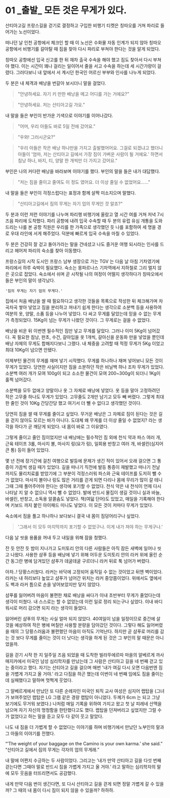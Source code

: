 # 01 _출발\_ 모든 것은 무게가 있다.

산티아고길 프랑스길을 걷기로 결정하고 구입한 비행기 티켓은 칭따오를 거쳐 파리로 들어가는 노선이었다.

떠나던 날 인천 공항에서 체크인 할 때 이 노선은 수화물 자동 인계가 되지 않아 칭따오 공항에서 비행기를 갈아탈 때 짐을 찾아 다시 파리로 부쳐야 한다는 것을 알게 되었다.

칭따오 공항에선 입국 신고를 한 뒤 재차 출국 수속을 해야 했고 짐도 찾아서 다시 부쳐야 했다. 이는 시간이 꽤나 걸리는 일이어서 줄을 서고 수속을 하는데 세 시간가량이 걸렸다. 그러다보니 내 앞에서 서 계시던 한국인 어르신 부부와 인사를 나누게 되었다.

두 분은 내 체격과 배낭을 번갈아 보시더니 말을 걸었다.

> "안녕하세요. 자기 키 만한 배낭을 메고 어디를 가는 거에요?"

> "안녕하세요. 저는 산티아고길 가요."

내 말을 들은 부인이 반가운 기색으로 이야기를 이어나갔다.

> "어머, 우리 아들도 바로 5일 전에 갔어요."

> "우와! 그러시군요?"

> "우리 아들은 작은 배낭 하나만을 가지고 출발했어어요. 그걸로 되겠냐고 했더니 아들이 '엄마, 저는 산티아고 길에서 가장 짐이 가벼운 사람이 될 거에요.' 하면서 침낭 하나, 바지, 티, 양말 한 개씩만 더 가지고 갔어요."

부인은 나의 커다란 배낭을 바라보며 이야기를 했다. 부인의 말을 들은 내가 대답했다.

> "저는 짐을 줄이고 줄여도 이 정도 였어요. 더 이상 줄일 수 없었어요......"

내 말을 들은 부인이 걱정스럽다는 표정과 함께 살짝 미소지으며 말했다.

> "산티아고길에서 짐의 무게는 자기 업의 무게인 것 알죠?"

두 분과 이런 저런 이야기를 나누며 파리행 비행기에 올랐고 열 시간 여를 거쳐 저녁 7시 즈음 파리에 도착했다. 파리 공항에 내려 입국 수속할 때 두 분의 유럽 유심 개통을 도와드리는 나를 본 공항 직원은 우리를 한 가족으로 생각했던 듯 나를 포함하여 세 명을 경로 우대 라인에 서게 해주었다. 덕분에 빠르게 입국 수속을 마칠 수 있었다.

두 분은 건강히 잘 걷고 돌아가라는 말을 건네셨고 나도 즐거운 여행 되시라는 인사를 드리고 헤어져 파리의 숙소를 찾아 이동했다.

프랑스길의 시작 도시인 프랑스 남부 생장으로 가는 TGV 는 다음 날 아침 기차였기에 파리에서 하루 숙박이 필요했다. 숙소는 몽파르나스 기차역에서 지하철로 그리 멀지 않은 곳으로 잡았다.
숙소에서 쉬며 곧 시작될 나의 여정이 어떨지 생각하다가 칭따오에서 들은 부인의 말이 생각났다.

    '짐의 무게는 자기 업의 무게다.' 

집에서 처음 배낭을 쌀 때 필요하다고 생각한 것들을 목록으로 작성한 뒤 체크해가며 차곡차곡 쌓아 넣었고 짐을 분리하고 꺼내기 쉽게 한다는 생각으로 소분백 등을 사용하여 여분의 옷, 양말, 소품 등을 나누어 넣었다.
다 싸고 무게를 달았는데 믿을 수 없는 무게가 측정되었다. 15Kg이 넘는 무게가 나왔던 것이다. 그 무게로는 걸을 수 없었다.

배낭을 비운 뒤 이번엔 필수적인 짐만 넣고 무게를 달았다. 그러나 이미 5Kg이 넘어갔다. 
꼭 필요한 침낭, 판초, 수건, 갈아입을 옷 1개씩, 갈아신을 운동화 만을 넣었을 뿐인데 
배낭 자체의 무게도 합해지다보니 그랬다.
내 체중을 고려할 때 적정 무게가 5Kg 이었고 최대 10Kg이 넘으면 안됐다.

이제부턴 물건의 무게를 재며 넣기 시작했다. 무게를 하나하나 재며 넣어보니 모든 것이 무게가 있었다. 
당연한 사실이지만 짐을 소분하던 작은 비닐백 하나 조차 무게가 있었다. 
소분백 여러 개가 모여 100g이 되고 소소한 물건이 모여 200~300g이 되더니 1Kg이 훌쩍 넘어갔다.

소분백을 모두 없애고 양말이나 옷 그 자체로 배낭에 넣었다. 
옷 등을 말아 고정하려던 작은 고무줄 하나도 무게가 있었다. 
고무줄도 2개만 남기고 모두 빼 버렸다.
그렇게 최대한 줄인 것이 10Kg 간당간당 했고 여기서 더 뺄 수 없다고 생각했던 것이다.

당연히 짐을 쌀 때 무게를 줄이고 싶었다. 
무거운 배낭은 그 자체로 짐이 된다는 것은 길을 걷지 않아도 모르는 바가 아니다. 
도대체 왜 무게를 더 이상 줄일 수 없었지? 라는 생각을 하다가 곧 깨닫게 되었다. 
내 몸이 바로 그 이유였다.

그렇게 줄이고 줄인 짐이었지만 내 배낭에는 필수적인 짐 외에 
천식 약과 파스 여러 개, 근육 테이프 3롤, 마사지 볼, 마사지 링(요가 링), 
일회용 반창고 여러 개, 바셀린(심지어 큰 통) 등이 들어 있었다.

몇 년 전에 장기간에 걸친 여행으로 발등에 문제가 생긴 적이 있어서 오래 걸으면 
그 통증이 가끔씩 생길 때가 있었다. 
길을 떠나기 직전에 발등 통증이 재발했고 떠나기 전날 까지도 물리치료를 받았기에 
그 부분이 걱정스러워 파스와 근육 테이프를 도저히 뺄 수가 없었다.
마사지 볼이나 링도 많은 거리를 걷게 되면 다리나 몸에 무리가 많이 갈 테니 
그때 그때 풀어주어야 한다는 생각에 포기할 수 없었다.
천식 약은 내 천식이 언제 다시 나타날 지 알 수 없으니 역시 뺄 수 없었다.
발에 반드시 물집이 생길 것이니 실과 바늘, 바셀린, 반창고, 소독용 알콜솜도 넣었다.
책(여덟 단어)도 있었고, 매일을 기록해야 한다며 키보드 까지 붙인 아이패드 미니도 넣었다.
이 모든 것이 저마다 무게가 있었다.

숙소에서 짐을 풀고 하나하나 보다보니 결국 내 몸이 짐덩어리구나 싶었다.

> '그래서 이 모두 마지막까지 포기할 수 없었구나. 이게 내가 져야 하는 무게구나.' 

다음 날 씻을 용품을 꺼내 두고 내일을 위해 잠을 청했다.

잔 듯 안잔 듯 밤이 지나가고 도미토리 안의 다른 사람들은 아직 잠든 새벽에 일어나 씻고 나왔다. 
사용한 샴푸 등을 배낭에 넣기 위해 어두운 도미토리 안의 라커 위에 올린 순간 
동그란 병에 담겨있던 샴푸가 데굴데굴 구르더니 라커 뒤로 툭 넘어가 버렸다.

아차..! 당황스러웠다. 라커는 바닥에 고정되어 움직일 수 없는 것이었고 뒤엔 벽이었다.
라커는 내 허리보다 높았고 샴푸가 넘어간 위치는 라커 중앙쯤이었다. 
위에서도 옆에서도 벽과 라커 틈으로 손을 넣어보았지만 닿지 않았다.

샴푸를 잃어버려 마음이 불편한 채로 배낭을 싸다가 이내 초반부터 무게가 줄었다는데 생각이 미쳤다. 
내 스스로는 할 수 없었는데 이런 일로 정리 되는구나 싶었다. 
이내 바디워시로 머리 감으면 되지 라는 생각이 들었다.

잃어버린 샴푸의 무게는 사실 얼마 되지 않았다. 40여일이 넘을 일정이므로 중간에 살 것을 예상하여 작은 병에 며칠만 사용할 분량을 담아갔던 것이다. 그렇다 해도 잃어버렸을 때의 그 당황스러움과 불편했던 마음이 아직도 기억난다.
하지만 곧 샴푸로 머리를 감는 것 보다 무게를 줄이는 것이 더 낫다는 생각을 하게 된 것은 그 부인의 말 때문은 아니었을까.
 


길을 걷기 시작 한 지 일주일 즈음 되었을 때 도착한 빌라뚜에르따 마을의 알베르게 까사 매지카에서 미국인 남성 심리학자를 만났는데 그 사람은 산티아고 길을 네 번째 걷고 있는 중이라고 했다. 자기는 산티아고 길을 걸으며 매번 '내가 여길 다시 오면 다음번엔 짐을 가볍게 가지고 올 거야.' 라고 다짐을 하곤 했는데 이번이 네 번째 임에도 짐을 줄이는데 실패했다고 말하며 멋쩍게 웃었다.

그 알베르게에서 만났던 또 다른 순례자인 미국인 퇴직 교사 여성은 심지어 랩탑을 (그녀가 보여주었던 랩탑은 LG 그램 같은 경량 랩탑이 아니었다. 두께가 6cm 는 되고 그냥 보기에도 무거워 보였다.) 나처럼 매일 기록을 위하여 가지고 왔고 첫 날 피레네 산맥을 넘으며 자기 자신의 멍청함을 한탄했다고도 했다. 랩탑을 던져버리고 싶었지만 그럴 수가 없었다고 하는 말을 듣고 모두 다 같이 웃고 말았다.

나도 내 짐을 더 가볍게 할 수 없었다는 이야기를 하며 비행기에서 만났던 노부인의 말과 그 아들의 이야기를 전했다.

“’The weight of your baggage on the Camino is your own karma.’ she said.”
“산티아고 길에서 짐의 무게는 각자의 업의 무게래.”

내 말에 어쩐지 수긍하는 두 사람이었다. 그리고는 ’내가 만약 산티아고 길을 다섯 번째 걷는다면 그때야 말로 반드시 짐을 가볍게 가지고 올 거야.’ 라고 말하는 심리학자의 말에 모두 웃음을 터뜨리면서도 공감했다.

내게 만약 다음 번이 생긴다면, 또 다시 산티아고 길을 걷게 되면 정말 가볍게 갈 수 있을까? 그 때의 내 몸이 다시 짐이 되지 않을 수 있을까? 하하하.

